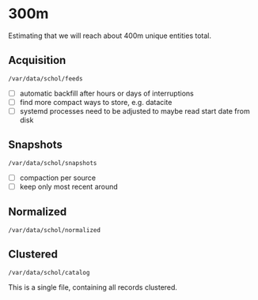 # 300m

Estimating that we will reach about 400m unique entities total.

## Acquisition

```
/var/data/schol/feeds
```

* [ ] automatic backfill after hours or days of interruptions
* [ ] find more compact ways to store, e.g. datacite
* [ ] systemd processes need to be adjusted to maybe read start date from disk

## Snapshots

```
/var/data/schol/snapshots
```

* [ ] compaction per source
* [ ] keep only most recent around

## Normalized

```
/var/data/schol/normalized
```

## Clustered

```
/var/data/schol/catalog
```

This is a single file, containing all records clustered.



